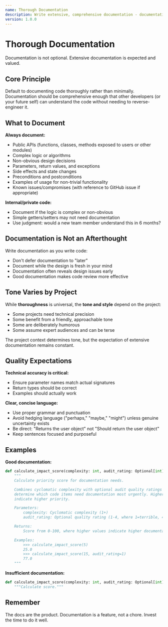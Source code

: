```yaml
---
name: Thorough Documentation
description: Write extensive, comprehensive documentation - documentation is not optional
version: 1.0.0
---
```


# Thorough Documentation

Documentation is not optional. Extensive documentation is expected and valued.

## Core Principle

Default to documenting code thoroughly rather than minimally. Documentation should be comprehensive enough that other developers (or your future self) can understand the code without needing to reverse-engineer it.

## What to Document

**Always document:**
- Public APIs (functions, classes, methods exposed to users or other modules)
- Complex logic or algorithms
- Non-obvious design decisions
- Parameters, return values, and exceptions
- Side effects and state changes
- Preconditions and postconditions
- Examples of usage for non-trivial functionality
- Known issues/compromises (with reference to GitHub issue if appropriate)

**Internal/private code:**
- Document if the logic is complex or non-obvious
- Simple getters/setters may not need documentation
- Use judgment: would a new team member understand this in 6 months?

## Documentation is Not an Afterthought

Write documentation as you write code:
- Don't defer documentation to "later"
- Document while the design is fresh in your mind
- Documentation often reveals design issues early
- Good documentation makes code review more effective

## Tone Varies by Project

While **thoroughness** is universal, the **tone and style** depend on the project:
- Some projects need technical precision
- Some benefit from a friendly, approachable tone
- Some are deliberately humorous
- Some assume expert audiences and can be terse

The project context determines tone, but the expectation of extensive documentation remains constant.

## Quality Expectations

**Technical accuracy is critical:**
- Ensure parameter names match actual signatures
- Return types should be correct
- Examples should actually work

**Clear, concise language:**
- Use proper grammar and punctuation
- Avoid hedging language ("perhaps," "maybe," "might") unless genuine uncertainty exists
- Be direct: "Returns the user object" not "Should return the user object"
- Keep sentences focused and purposeful

## Examples

**Good documentation:**
```python
def calculate_impact_score(complexity: int, audit_rating: Optional[int] = None) -> float:
    """
    Calculate priority score for documentation needs.

    Combines cyclomatic complexity with optional audit quality ratings to
    determine which code items need documentation most urgently. Higher scores
    indicate higher priority.

    Parameters:
        complexity: Cyclomatic complexity (1+)
        audit_rating: Optional quality rating (1-4, where 1=terrible, 4=excellent)

    Returns:
        Score from 0-100, where higher values indicate higher documentation priority

    Examples:
        >>> calculate_impact_score(5)
        25.0
        >>> calculate_impact_score(15, audit_rating=1)
        77.0
    """
```

**Insufficient documentation:**
```python
def calculate_impact_score(complexity: int, audit_rating: Optional[int] = None) -> float:
    """Calculate score."""
```

## Remember

The docs are the product. Documentation is a feature, not a chore. Invest the time to do it well.